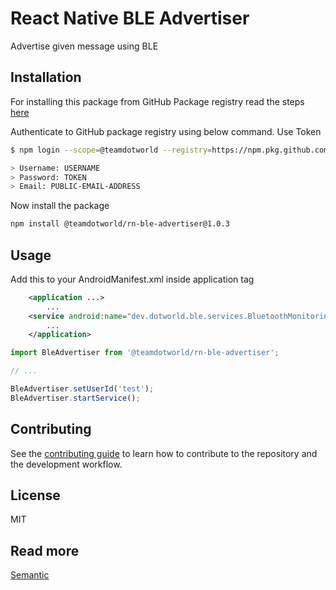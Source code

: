 # React Native BLE Advertiser

Advertise given message using BLE

## Installation

For installing this package from GitHub Package registry read the steps [here](https://docs.github.com/en/enterprise-server@2.22/packages/working-with-a-github-packages-registry/working-with-the-npm-registry#installing-a-package)

Authenticate to GitHub package registry using below command. Use Token

```sh
$ npm login --scope=@teamdotworld --registry=https://npm.pkg.github.com

> Username: USERNAME
> Password: TOKEN
> Email: PUBLIC-EMAIL-ADDRESS
```

Now install the package

```sh
npm install @teamdotworld/rn-ble-advertiser@1.0.3
```

## Usage

Add this to your AndroidManifest.xml inside application tag

```xml
    <application ...>
        ...
    <service android:name="dev.dotworld.ble.services.BluetoothMonitoringService" />
        ...
    </application>
```

```js
import BleAdvertiser from '@teamdotworld/rn-ble-advertiser';

// ...

BleAdvertiser.setUserId('test');
BleAdvertiser.startService();
```

## Contributing

See the [contributing guide](CONTRIBUTING.md) to learn how to contribute to the repository and the development workflow.

## License

MIT

## Read more

[Semantic](https://github.com/semantic-release/semantic-release/blob/master/docs/usage/getting-started.md#getting-started)
